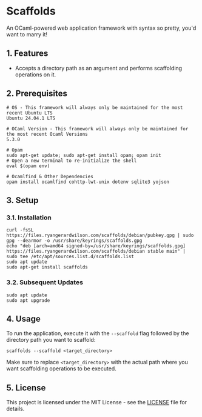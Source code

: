 # Scaffolds

An OCaml-powered web application framework with syntax so pretty, you'd want to marry it!

## 1. Features

- Accepts a directory path as an argument and performs scaffolding operations on it.

## 2. Prerequisites

    # OS - This framework will always only be maintained for the most recent Ubuntu LTS
    Ubuntu 24.04.1 LTS

    # OCaml Version - This framework will always only be maintained for the most recent Ocaml Versions
    5.3.0

    # Opam
    sudo apt-get update; sudo apt-get install opam; opam init
    # Open a new terminal to re-initialize the shell
    eval $(opam env)

    # Ocamlfind & Other Dependencies
    opam install ocamlfind cohttp-lwt-unix dotenv sqlite3 yojson

## 3. Setup

### 3.1. Installation

    curl -fsSL https://files.ryangerardwilson.com/scaffolds/debian/pubkey.gpg | sudo gpg --dearmor -o /usr/share/keyrings/scaffolds.gpg
    echo "deb [arch=amd64 signed-by=/usr/share/keyrings/scaffolds.gpg] https://files.ryangerardwilson.com/scaffolds/debian stable main" | sudo tee /etc/apt/sources.list.d/scaffolds.list
    sudo apt update
    sudo apt-get install scaffolds

### 3.2. Subsequent Updates

    sudo apt update
    sudo apt upgrade

## 4. Usage

To run the application, execute it with the `--scaffold` flag followed by the directory path you want to scaffold:

    scaffolds --scaffold <target_directory>

Make sure to replace `<target_directory>` with the actual path where you want scaffolding operations to be executed.

## 5. License

This project is licensed under the MIT License - see the [LICENSE](LICENSE) file for details.


